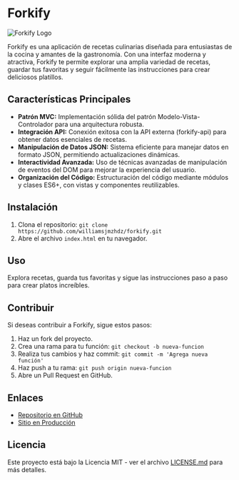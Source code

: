 # Forkify

![Forkify Logo]([insertar-url-del-logo](https://www.google.com/url?sa=i&url=https%3A%2F%2Fforkify-v2.netlify.app%2F&psig=AOvVaw0hz9DUj2a4g-MjzIACx35r&ust=1700166358874000&source=images&cd=vfe&ved=0CBIQjRxqFwoTCMCWp7HrxoIDFQAAAAAdAAAAABAE))

Forkify es una aplicación de recetas culinarias diseñada para entusiastas de la cocina y amantes de la gastronomía. Con una interfaz moderna y atractiva, Forkify te permite explorar una amplia variedad de recetas, guardar tus favoritas y seguir fácilmente las instrucciones para crear deliciosos platillos.

## Características Principales

- **Patrón MVC:** Implementación sólida del patrón Modelo-Vista-Controlador para una arquitectura robusta.
- **Integración API:** Conexión exitosa con la API externa (forkify-api) para obtener datos esenciales de recetas.
- **Manipulación de Datos JSON:** Sistema eficiente para manejar datos en formato JSON, permitiendo actualizaciones dinámicas.
- **Interactividad Avanzada:** Uso de técnicas avanzadas de manipulación de eventos del DOM para mejorar la experiencia del usuario.
- **Organización del Código:** Estructuración del código mediante módulos y clases ES6+, con vistas y componentes reutilizables.

## Instalación

1. Clona el repositorio: `git clone https://github.com/williamsjmzhdz/forkify.git`
2. Abre el archivo `index.html` en tu navegador.

## Uso

Explora recetas, guarda tus favoritas y sigue las instrucciones paso a paso para crear platos increíbles.

## Contribuir

Si deseas contribuir a Forkify, sigue estos pasos:

1. Haz un fork del proyecto.
2. Crea una rama para tu función: `git checkout -b nueva-funcion`
3. Realiza tus cambios y haz commit: `git commit -m 'Agrega nueva función'`
4. Haz push a tu rama: `git push origin nueva-funcion`
5. Abre un Pull Request en GitHub.

## Enlaces

- [Repositorio en GitHub](https://github.com/williamsjmzhdz/forkify)
- [Sitio en Producción](https://forkify-williamsjmzhdz.netlify.app/)

## Licencia

Este proyecto está bajo la Licencia MIT - ver el archivo [LICENSE.md](LICENSE.md) para más detalles.
